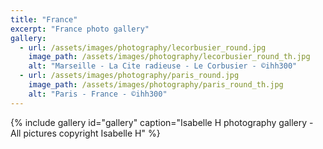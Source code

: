 ```yaml
---
title: "France"
excerpt: "France photo gallery"
gallery:
  - url: /assets/images/photography/lecorbusier_round.jpg
    image_path: /assets/images/photography/lecorbusier_round_th.jpg
    alt: "Marseille - La Cite radieuse - Le Corbusier - ©ihh300"
  - url: /assets/images/photography/paris_round.jpg
    image_path: /assets/images/photography/paris_round_th.jpg
    alt: "Paris - France - ©ihh300"
---
```

{% include gallery id="gallery" caption="Isabelle H photography gallery - All pictures copyright Isabelle H" %}


